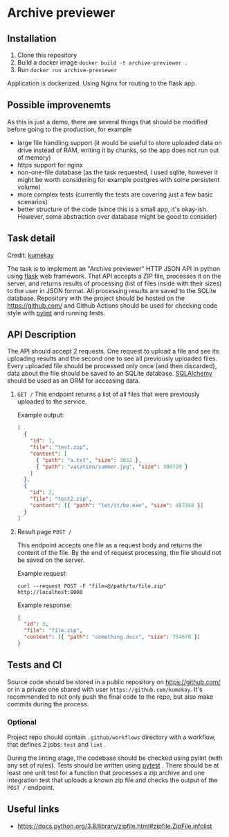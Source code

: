 # Archive previewer

## Installation

1) Clone this repository
2) Build a docker image `docker build -t archive-previewer . `
3) Run ` docker run archive-previewer `

Application is dockerized. Using Nginx for routing to the flask app.

## Possible improvenemts

As this is just a demo, there are several things that should be modified before going to the production, for example

- large file handling support (it would be useful to store uploaded data on drive instead of RAM, writing it by chunks,
  so the app does not run out of memory)
- https support for nginx
- non-one-file database (as the task requested, I used sqlite, however it might be worth considering for example
  postgres with some persistent volume)
- more complex tests (currently the tests are covering just a few basic scenarios)
- better structure of the code (since this is a small app, it's okay-ish. However, some abstraction over database might
  be good to consider)

## Task detail

Credit: [kumekay](https://github.com/kumekay)

The task is to implement an "Archive previewer" HTTP JSON API in python
using [flask](https://flask.palletsprojects.com/en/2.0.x/) web framework. That API accepts a ZIP file, processes it on
the server, and returns results of processing (list of files inside with their sizes) to the user in JSON format. All
processing results are saved to the SQLite database. Repository with the project should be hosted on
the https://github.com/ and Github Actions should be used for checking code style with [pylint](https://www.pylint.org/)
and running tests.

## API Description

The API should accept 2 requests. One request to upload a file and see its uploading results and the second one to see
all previously uploaded files. Every uploaded file should be processed only once (and then discarded), data about the
file should be saved to an SQLite database. [SQLAlchemy](https://www.sqlalchemy.org/) should be used as an ORM for
accessing data.

1. `GET /`
   This endpoint returns a list of all files that were previously uploaded to the service.

   Example output:

   ```json
   [
     {
       "id": 1,
       "file": "test.zip",
       "content": [
         { "path": "a.txt", "size": 3032 },
         { "path": "vacation/summer.jpg", "size": 300720 }
       ]
     },
     {
       "id": 2,
       "file": "test2.zip",
       "content": [{ "path": "let/it/be.exe", "size": 487348 }]
     }
   ]
   ```

2. Result page `POST /`

   This endpoint accepts one file as a request body and returns the content of the file. By the end of request processing, the file should not be saved on the server.

   Example request:

   ```
   curl --request POST -F "file=@/path/to/file.zip" http://localhost:8000
   ```

   Example response:

   ```json
   {
     "id": 3,
     "file": "file.zip",
     "content": [{ "path": "something.docx", "size": 754678 }]
   }
   ```

## Tests and CI

Source code should be stored in a public repository on https://github.com/ or in a private one shared with user `https://github.com/kumekay`. It's recommended to not only push the final code to the repo, but also make commits during the process.

### Optional

Project repo should contain `.github/workflows` directory with a workflow, that defines 2 jobs: `test` and `lint` .

During the linting stage, the codebase should be checked using pylint (with any set of rules). Tests should be written using [pytest](https://docs.pytest.org/en/6.2.x/) . There should be at least one unit test for a function that processes a zip archive and one integration test that uploads a known zip file and checks the output of the `POST /` endpoint.

## Useful links

- https://docs.python.org/3.8/library/zipfile.html#zipfile.ZipFile.infolist

